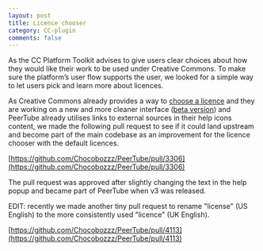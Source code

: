 ```yaml
---
layout: post
title: Licence chooser
category: CC-plugin
comments: false
---
```


As the CC Platform Toolkit advises to give users clear choices about how they would like their work to be used under Creative Commons. To make sure the platform’s user flow supports the user, we looked for a simple way to let users pick and learn more about licences.

As Creative Commons already provides a way to [choose a licence](https://creativecommons.org/choose/) and they are working on a new and more cleaner interface ([beta version](https://chooser-beta.creativecommons.org/ )) and PeerTube already utilises links to external sources in their help icons content, we made the following pull request to see if it could land upstream and become part of the main codebase as an improvement for the licence chooser with the default licences.

[https://github.com/Chocobozzz/PeerTube/pull/3306](https://github.com/Chocobozzz/PeerTube/pull/3306)

The pull request was approved after slightly changing the text in the help popup and became part of PeerTube when v3 was released.

EDIT: recently we made another tiny pull request to rename "license" (US English) to the more consistently used "licence" (UK English).

[https://github.com/Chocobozzz/PeerTube/pull/4113](https://github.com/Chocobozzz/PeerTube/pull/4113)